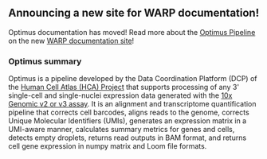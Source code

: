 ## Announcing a new site for WARP documentation!

Optimus documentation has moved! Read more about the [Optimus Pipeline](https://broadinstitute.github.io/warp/documentation/Pipelines/Optimus_Pipeline/#introduction-to-the-optimus-workflow) on the new [WARP documentation site](https://broadinstitute.github.io/warp/)!

### Optimus summary

Optimus is a pipeline developed by the Data Coordination Platform (DCP) of the [Human Cell Atlas (HCA) Project](https://data.humancellatlas.org/) that supports processing of any 3' single-cell and single-nuclei expression data generated with the [10x Genomic v2 or v3 assay](https://www.10xgenomics.com/solutions/single-cell/). It is an alignment and transcriptome quantification pipeline that corrects cell barcodes, aligns reads to the genome, corrects Unique Molecular Identifiers (UMIs), generates an expression matrix in a UMI-aware manner, calculates summary metrics for genes and cells, detects empty droplets, returns read outputs in BAM format, and returns cell gene expression in numpy matrix and Loom file formats. 

